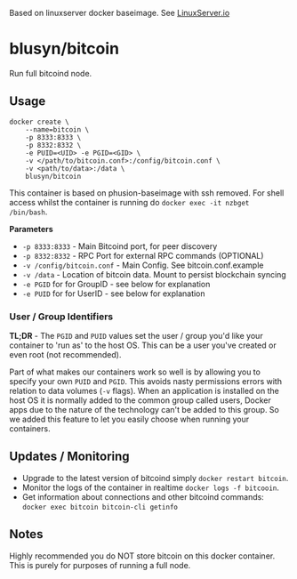 Based on linuxserver docker baseimage. See [LinuxServer.io](https://www.linuxserver.io/)

# blusyn/bitcoin

Run full bitcoind node.

## Usage

```
docker create \
	--name=bitcoin \
	-p 8333:8333 \
	-p 8332:8332 \
	-e PUID=<UID> -e PGID=<GID> \
	-v </path/to/bitcoin.conf>:/config/bitcoin.conf \
	-v <path/to/data>:/data \
	blusyn/bitcoin
```

This container is based on phusion-baseimage with ssh removed. For shell access whilst the container is running do `docker exec -it nzbget /bin/bash`.

**Parameters**

* `-p 8333:8333` - Main Bitcoind port, for peer discovery
* `-p 8332:8332` - RPC Port for external RPC commands (OPTIONAL)
* `-v /config/bitcoin.conf` - Main Config. See bitcoin.conf.example
* `-v /data` - Location of bitcoin data. Mount to persist blockchain syncing
* `-e PGID` for for GroupID - see below for explanation
* `-e PUID` for for UserID - see below for explanation

### User / Group Identifiers

**TL;DR** - The `PGID` and `PUID` values set the user / group you'd like your container to 'run as' to the host OS. This can be a user you've created or even root (not recommended).

Part of what makes our containers work so well is by allowing you to specify your own `PUID` and `PGID`. This avoids nasty permissions errors with relation to data volumes (`-v` flags). When an application is installed on the host OS it is normally added to the common group called users, Docker apps due to the nature of the technology can't be added to this group. So we added this feature to let you easily choose when running your containers.  

## Updates / Monitoring

* Upgrade to the latest version of bitcoind simply `docker restart bitcoin`.
* Monitor the logs of the container in realtime `docker logs -f bitcooin`.
* Get information about connections and other bitcoind commands: `docker exec bitcoin bitcoin-cli getinfo`

## Notes
Highly recommended you do NOT store bitcoin on this docker container. This is purely for purposes of running a full node.

